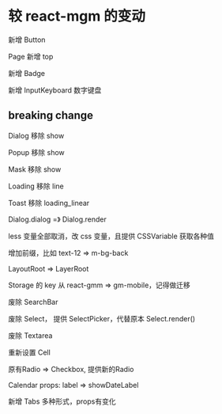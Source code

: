 # 较 react-mgm 的变动

新增 Button

Page 新增 top

新增 Badge

新增 InputKeyboard 数字键盘

## breaking change

Dialog 移除 show

Popup 移除 show

Mask 移除 show

Loading 移除 line

Toast 移除 loading_linear

Dialog.dialog =》 Dialog.render

less 变量全部取消，改 css 变量，且提供 CSSVariable 获取各种值

增加前缀，比如 text-12 => m-bg-back

LayoutRoot => LayerRoot

Storage 的 key 从 react-gmm => gm-mobile，记得做迁移

废除 SearchBar

废除 Select， 提供 SelectPicker，代替原本 Select.render()

废除 Textarea

重新设置 Cell

原有Radio => Checkbox, 提供新的Radio

Calendar props: label => showDateLabel

新增 Tabs 多种形式，props有变化
